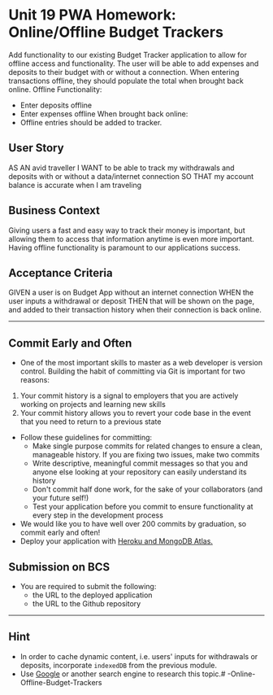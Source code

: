 # Unit 19 PWA Homework: Online/Offline Budget Trackers
Add functionality to our existing Budget Tracker application to allow for offline access and functionality.
The user will be able to add expenses and deposits to their budget with or without a connection. When entering transactions offline, they should populate the total when brought back online.
Offline Functionality:
  * Enter deposits offline
  * Enter expenses offline
When brought back online:
  * Offline entries should be added to tracker.
## User Story
AS AN avid traveller
I WANT to be able to track my withdrawals and deposits with or without a data/internet connection
SO THAT my account balance is accurate when I am traveling
## Business Context
Giving users a fast and easy way to track their money is important, but allowing them to access that information anytime is even more important. Having offline functionality is paramount to our applications success.
## Acceptance Criteria
GIVEN a user is on Budget App without an internet connection
WHEN the user inputs a withdrawal or deposit
THEN that will be shown on the page, and added to their transaction history when their connection is back online.
- - -
## Commit Early and Often
* One of the most important skills to master as a web developer is version control. Building the habit of committing via Git is important for two reasons:
1. Your commit history is a signal to employers that you are actively working on projects and learning new skills
2. Your commit history allows you to revert your code base in the event that you need to return to a previous state
* Follow these guidelines for committing:
  * Make single purpose commits for related changes to ensure a clean, manageable history. If you are fixing two issues, make two commits
  * Write descriptive, meaningful commit messages so that you and anyone else looking at your repository can easily understand its history
  * Don't commit half done work, for the sake of your collaborators (and your future self!)
  * Test your application before you commit to ensure functionality at every step in the development process
* We would like you to have well over 200 commits by graduation, so commit early and often!
* Deploy your application with [Heroku and MongoDB Atlas.](../04-Important/MongoAtlas-Deploy.md)
## Submission on BCS
* You are required to submit the following:
  * the URL to the deployed application
  * the URL to the Github repository
- - -
## Hint
* In order to cache dynamic content, i.e. users' inputs for withdrawals or deposits, incorporate `indexedDB` from the previous module.
* Use [Google](https://www.google.com) or another search engine to research this topic.# -Online-Offline-Budget-Trackers